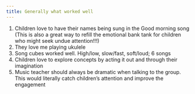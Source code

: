 ```yaml
---
title: Generally what worked well
---
```

1. Children love to have their names being sung in the Good morning song (This is also a great way to refill the emotional bank tank for children who might seek undue attention!!!)
2. They love me playing ukulele
3. Song cubes worked well. High/low, slow/fast, soft/loud; 6 songs
4. Children love to explore concepts by acting it out and through their imagination
5. Music teacher should always be dramatic when talking to the group. This would literally catch children’s attention and improve the engagement